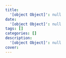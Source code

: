 ```yaml
---
title:
  '[object Object]': null
date:
  '[object Object]': null
tags: []
categories: []
description:
  '[object Object]': null
cover:
---
```

